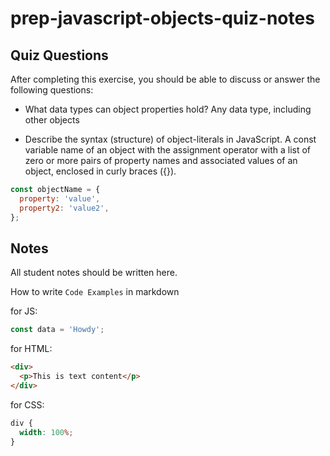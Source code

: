# prep-javascript-objects-quiz-notes

## Quiz Questions

After completing this exercise, you should be able to discuss or answer the following questions:

- What data types can object properties hold?
  Any data type, including other objects

- Describe the syntax (structure) of object-literals in JavaScript.
A const variable name of an object with the assignment operator with a list of zero or more pairs of property names and associated values of an object, enclosed in curly braces ({}).
<!-- Example: -->

```javascript
const objectName = {
  property: 'value',
  property2: 'value2',
};
```

## Notes

All student notes should be written here.

How to write `Code Examples` in markdown

for JS:

```javascript
const data = 'Howdy';
```

for HTML:

```html
<div>
  <p>This is text content</p>
</div>
```

for CSS:

```css
div {
  width: 100%;
}
```
